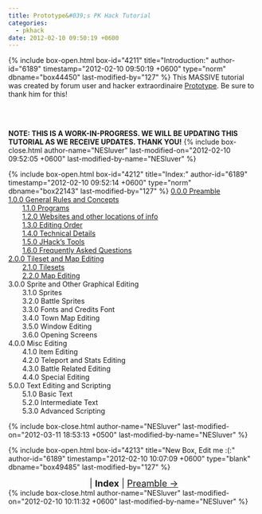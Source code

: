 ```yaml
---
title: Prototype&#039;s PK Hack Tutorial
categories:
  - pkhack
date: 2012-02-10 09:50:19 +0600
---
```

{% include box-open.html box-id="4211" title="Introduction:" author-id="6189" timestamp="2012-02-10 09:50:19 +0600" type="norm" dbname="box44450" last-modified-by="127" %}
This MASSIVE tutorial was created by forum user and hacker extraordinaire <a href="http://forum.starmen.net/members/Prototype">Prototype</a>. Be sure to thank him for this!

<br /><br />

<b>NOTE: THIS IS A WORK-IN-PROGRESS. WE WILL BE UPDATING THIS TUTORIAL AS WE RECEIVE UPDATES. THANK YOU!</b>
{% include box-close.html author-name="NESluver" last-modified-on="2012-02-10 09:52:05 +0600" last-modified-by-name="NESluver" %}

{% include box-open.html box-id="4212" title="Index:" author-id="6189" timestamp="2012-02-10 09:52:14 +0600" type="norm" dbname="box22143" last-modified-by="127" %}
<a href="section0.php">0.0.0 Preamble</a><br />
<a href="section1.php">1.0.0 General Rules and Concepts</a><br />
&emsp;&emsp;<a href="section1part1.php">1.1.0 Programs</a><br />
&emsp;&emsp;<a href="section1part2.php">1.2.0 Websites and other locations of info</a><br />
&emsp;&emsp;<a href="section1part3.php">1.3.0 Editing Order</a><br />
&emsp;&emsp;<a href="section1part4.php">1.4.0 Technical Details</a><br />
&emsp;&emsp;<a href="section1part5.php">1.5.0 JHack’s Tools</a><br />
&emsp;&emsp;<a href="section1part6.php">1.6.0 Frequently Asked Questions</a><br />
<a href="section2.php">2.0.0 Tileset and Map Editing</a><br />
&emsp;&emsp;<a href="section2part1.php">2.1.0 Tilesets</a><br />
&emsp;&emsp;<a href="section2part2.php">2.2.0 Map Editing</a><br />
3.0.0 Sprite and Other Graphical Editing<br />
&emsp;&emsp;3.1.0 Sprites<br />
&emsp;&emsp;3.2.0 Battle Sprites<br />
&emsp;&emsp;3.3.0 Fonts and Credits Font<br />
&emsp;&emsp;3.4.0 Town Map Editing<br />
&emsp;&emsp;3.5.0 Window Editing<br />
&emsp;&emsp;3.6.0 Opening Screens<br />
4.0.0 Misc Editing<br />
&emsp;&emsp;4.1.0 Item Editing<br />
&emsp;&emsp;4.2.0 Teleport and Stats Editing<br />
&emsp;&emsp;4.3.0 Battle Related Editing<br />
&emsp;&emsp;4.4.0 Special Editing<br />
5.0.0 Text Editing and Scripting<br />
&emsp;&emsp;5.1.0 Basic Text<br />
&emsp;&emsp;5.2.0 Intermediate Text<br />
&emsp;&emsp;5.3.0 Advanced Scripting<br />

{% include box-close.html author-name="NESluver" last-modified-on="2012-03-11 18:53:13 +0500" last-modified-by-name="NESluver" %}

{% include box-open.html box-id="4213" title="New Box, Edit me :(:" author-id="6189" timestamp="2012-02-10 10:07:09 +0600" type="blank" dbname="box49485" last-modified-by="127" %}
<center><font size="4">| <b>Index</b> | <a href="section0.php">Preamble &rarr;</a></font></center>
{% include box-close.html author-name="NESluver" last-modified-on="2012-02-10 10:11:32 +0600" last-modified-by-name="NESluver" %}
